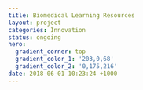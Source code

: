 ```yaml
---
title: Biomedical Learning Resources
layout: project
categories: Innovation
status: ongoing
hero:
  gradient_corner: top
  gradient_color_1: '203,0,68'
  gradient_color_2: '0,175,216'
date: 2018-06-01 10:23:24 +1000
---
```

